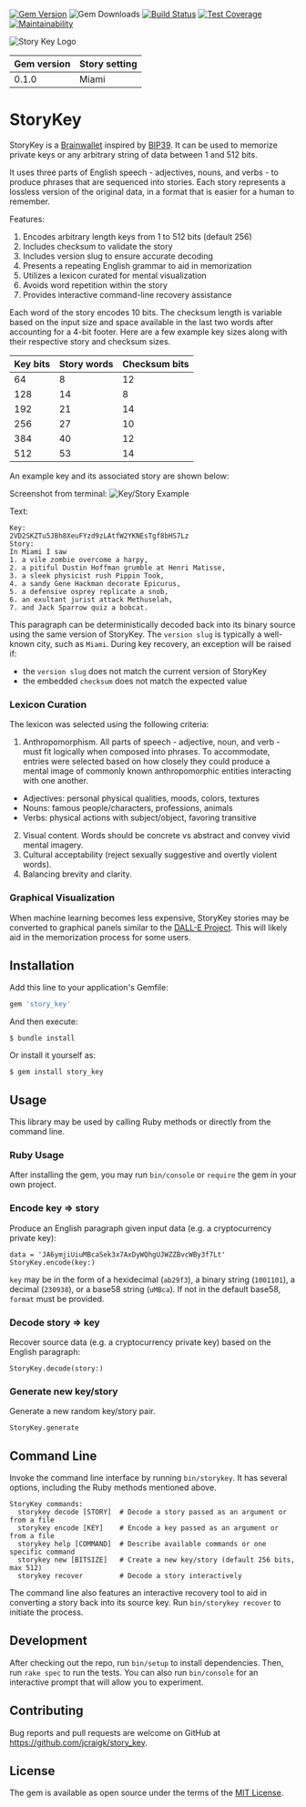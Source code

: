 [![Gem Version](https://badge.fury.io/rb/story_key.svg)](https://badge.fury.io/rb/story_key)
![Gem Downloads](https://ruby-gem-downloads-badge.herokuapp.com/story_key?type=total)
[![Build Status](https://travis-ci.org/jcraigk/story_key.svg?branch=main)](https://travis-ci.org/jcraigk/story_key)
[![Test Coverage](https://api.codeclimate.com/v1/badges/6046413814d7f6417ce9/test_coverage)](https://codeclimate.com/github/jcraigk/story_key/test_coverage)
[![Maintainability](https://api.codeclimate.com/v1/badges/6046413814d7f6417ce9/maintainability)](https://codeclimate.com/github/jcraigk/story_key/maintainability)


![Story Key Logo](https://user-images.githubusercontent.com/104095/160752597-45ab3b7b-a3a3-43ef-b546-9c163f389927.png)

| Gem version | Story setting |
|-------------|---------------|
| 0.1.0       | Miami         |


# StoryKey

StoryKey is a [Brainwallet](https://en.bitcoin.it/wiki/Brainwallet) inspired by [BIP39](https://github.com/bitcoin/bips/blob/master/bip-0039.mediawiki). It can be used to memorize private keys or any arbitrary string of data between 1 and 512 bits.

It uses three parts of English speech - adjectives, nouns, and verbs - to produce phrases that are sequenced into stories. Each story represents a lossless version of the original data, in a format that is easier for a human to remember.

Features:

1. Encodes arbitrary length keys from 1 to 512 bits (default 256)
2. Includes checksum to validate the story
3. Includes version slug to ensure accurate decoding
4. Presents a repeating English grammar to aid in memorization
5. Utilizes a lexicon curated for mental visualization
6. Avoids word repetition within the story
7. Provides interactive command-line recovery assistance

Each word of the story encodes 10 bits. The checksum length is variable based on the input size and space available in the last two words after accounting for a 4-bit footer. Here are a few example key sizes along with their respective story and checksum sizes.

| Key bits | Story words | Checksum bits |
|----------|-------------|---------------|
| 64       | 8           | 12            |
| 128      | 14          | 8             |
| 192      | 21          | 14            |
| 256      | 27          | 10            |
| 384      | 40          | 12            |
| 512      | 53          | 14            |

An example key and its associated story are shown below:

Screenshot from terminal:
![Key/Story Example](https://user-images.githubusercontent.com/104095/160753139-e2a6fb07-a135-4e9e-8069-5c4eb2b5be0d.png)

Text:
```
Key:
2VD2SKZTu5JBh8XeuFYzd9zLAtfW2YKNEsTgf8bHS7Lz
Story:
In Miami I saw
1. a vile zombie overcome a harpy,
2. a pitiful Dustin Hoffman grumble at Henri Matisse,
3. a sleek physicist rush Pippin Took,
4. a sandy Gene Hackman decorate Epicurus,
5. a defensive osprey replicate a snob,
6. an exultant jurist attack Methuselah,
7. and Jack Sparrow quiz a bobcat.
````

This paragraph can be deterministically decoded back into its binary source using the same version of StoryKey. The `version slug` is typically a well-known city, such as `Miami`. During key recovery, an exception will be raised if:
 * the `version slug` does not match the current version of StoryKey
 * the embedded `checksum` does not match the expected value


### Lexicon Curation

The lexicon was selected using the following criteria:

1. Anthropomorphism. All parts of speech - adjective, noun, and verb - must fit logically when composed into phrases. To accommodate, entries were selected based on how closely they could produce a mental image of commonly known anthropomorphic entities interacting with one another.
 - Adjectives: personal physical qualities, moods, colors, textures
 - Nouns: famous people/characters, professions, animals
 - Verbs: physical actions with subject/object, favoring transitive
2. Visual content. Words should be concrete vs abstract and convey vivid mental imagery.
3. Cultural acceptability (reject sexually suggestive and overtly violent words).
4. Balancing brevity and clarity.


### Graphical Visualization

When machine learning becomes less expensive, StoryKey stories may be converted to graphical panels similar to the [DALL-E Project](https://openai.com/blog/dall-e/). This will likely aid in the memorization process for some users.


## Installation

Add this line to your application's Gemfile:

```ruby
gem 'story_key'
```

And then execute:

```
$ bundle install
```

Or install it yourself as:
```
$ gem install story_key
```

## Usage

This library may be used by calling Ruby methods or directly from the command line.

### Ruby Usage

After installing the gem, you may run `bin/console` or `require` the gem in your own project.

### Encode key => story

Produce an English paragraph given input data (e.g. a cryptocurrency private key):

```
data = 'JA6ymjiUiuMBcaSek3x7AxDyWQhgUJWZZBvcWBy3f7Lt'
StoryKey.encode(key:)
```

`key` may be in the form of a hexidecimal (`ab29f3`), a binary string (`1001101`), a decimal (`230938`), or a base58 string (`uMBca`). If not in the default base58, `format` must be provided.


### Decode story => key

Recover source data (e.g. a cryptocurrency private key) based on the English paragraph:

```
StoryKey.decode(story:)
```


### Generate new key/story

Generate a new random key/story pair.

```
StoryKey.generate
```

## Command Line

Invoke the command line interface by running `bin/storykey`. It has several options, including the Ruby methods mentioned above.

```
StoryKey commands:
  storykey decode [STORY]  # Decode a story passed as an argument or from a file
  storykey encode [KEY]    # Encode a key passed as an argument or from a file
  storykey help [COMMAND]  # Describe available commands or one specific command
  storykey new [BITSIZE]   # Create a new key/story (default 256 bits, max 512)
  storykey recover         # Decode a story interactively
```

The command line also features an interactive recovery tool to aid in converting a story back into its source key. Run `bin/storykey recover` to initiate the process.


## Development

After checking out the repo, run `bin/setup` to install dependencies. Then, run `rake spec` to run the tests. You can also run `bin/console` for an interactive prompt that will allow you to experiment.


## Contributing

Bug reports and pull requests are welcome on GitHub at https://github.com/jcraigk/story_key.


## License

The gem is available as open source under the terms of the [MIT License](https://opensource.org/licenses/MIT).

